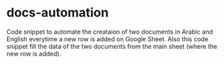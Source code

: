 # docs-automation

Code snippet to automate the creataion of two documents in Arabic and English everytime a new row is added on Google Sheet. Also this code snippet fill the data of the two documents from the main sheet (where the new row is added).
